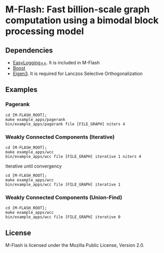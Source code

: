 # M-Flash: Fast billion-scale graph computation using a bimodal block processing model

## Dependencies
* [EasyLogging++](http://easylogging.muflihun.com). It is included in M-Flash
* [Boost](http://www.boost.org)
* [Eigen3](http://eigen.tuxfamily.org/). It is required for Lanczos Selective Orthogonalization

## Examples

### Pagerank 
```
cd [M-FLASH_ROOT];
make example_apps/pagerank
bin/example_apps/pagerank file [FILE_GRAPH] niters 4
```

### Weakly Connected Components (Iterative)
```
cd [M-FLASH_ROOT];
make example_apps/wcc
bin/example_apps/wcc file [FILE_GRAPH] iterative 1 niters 4 
```
Iterative until convergency
```
cd [M-FLASH_ROOT];
make example_apps/wcc
bin/example_apps/wcc file [FILE_GRAPH] iterative 1 
```

### Weakly Connected Components (Union-Find)
```
cd [M-FLASH_ROOT];
make example_apps/wcc
bin/example_apps/wcc file [FILE_GRAPH] iterative 0 
```


## License
M-Flash is licensed under the Mozilla Public License, Version 2.0. 
